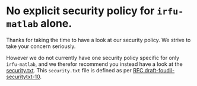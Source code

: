 # No explicit security policy for `irfu-matlab` alone.

Thanks for taking the time to have a look at our security policy. We strive to take your concern seriously.

However we do not currently have one security policy specific for only `irfu-matlab`, and we therefor recommend you instead have a look at the [security.txt](https://www.irfu.se/.well-known/security.txt). This `security.txt` file is defined as per [RFC draft-foudil-securitytxt-10](https://tools.ietf.org/html/draft-foudil-securitytxt-10).
